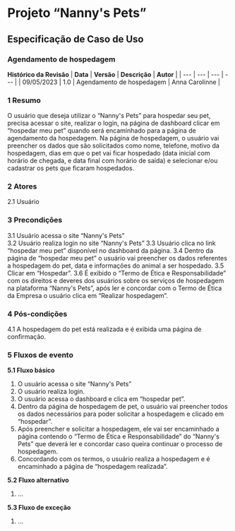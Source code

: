 # **Projeto “Nanny's Pets”**
## **Especificação de Caso de Uso**
### **Agendamento de hospedagem**
**Histórico da Revisão**
| **Data** | **Versão** | **Descrição** | **Autor** |
| --- | --- | --- | --- |
| 09/05/2023 | 1.0 | Agendamento de hospedagem | Anna Carolinne |
### **1 Resumo**
O usuário que deseja utilizar o “Nanny's Pets” para hospedar seu pet, precisa acessar o site, realizar o login, na página de dashboard clicar em “hospedar meu pet” quando será encaminhado para a página de agendamento da hospedagem. Na página de hospedagem, o usuário vai preencher os dados que são solicitados como nome, telefone, motivo da hospedagem, dias em que o pet vai ficar hospedado (data inicial com horário de chegada, e data final com horário de saída) e selecionar e/ou cadastrar os pets que ficaram hospedados.

### **2 Atores**
2.1 Usuário  

### **3 Precondições**  
3.1 Usuário acessa o site “Nanny's Pets”  
3.2 Usuário realiza login no site “Nanny's Pets”
3.3 Usuário clica no link “hospedar meu pet” disponível no dashboard da página.
3.4 Dentro da página de “hospedar meu pet” o usuário vai preencher os dados referentes a hospedagem do pet, data e informações do animal a ser hospedado.
3.5 Clicar em “Hospedar”.
3.6 É exibido o “Termo de Ética e Responsabilidade” com os direitos e deveres dos usuários sobre os serviços de hospedagem na plataforma “Nanny's Pets”, após ler e concordar com o Termo de Ética da Empresa o usuário clica em “Realizar hospedagem”.  

### **4 Pós-condições**  
4.1 A hospedagem do pet está realizada e é exibida uma página de confirmação.

### **5 Fluxos de evento**
**5.1 Fluxo básico**
1. O usuário acessa o site “Nanny's Pets”
2. O usuário realiza login.
3. O usuário acessa o dashboard e clica em “hospedar pet”.
4. Dentro da página de hospedagem de pet, o usuário vai preencher todos os dados necessários para poder solicitar a hospedagem e clicado em “hospedar”.
5. Após preencher e solicitar a hospedagem, ele vai ser encaminhado a página contendo o “Termo de Ética e Responsabilidade” do “Nanny's Pets” que deverá ler e concordar caso queira continuar o processo de hospedagem. 
6. Concordando com os termos, o usuário realiza a hospedagem e é encaminhado a página de “hospedagem realizada”.


**5.2 Fluxo alternativo**
1. ...

**5.3 Fluxo de exceção**
1.  ...
